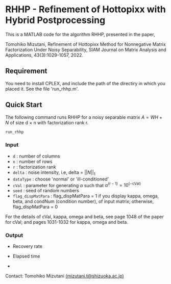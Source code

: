 # RHHP - Refinement of Hottopixx with Hybrid Postprocessing
This is a MATLAB code for the algorithm RHHP, presented in the paper, 

Tomohiko Mizutani, Refinement of Hottopixx Method for Nonnegative Matrix Factorization Under Noisy Separability, SIAM Journal on Matrix Analysis and Applications, 43(3):1029-1057, 2022.

## Requirement
You need to install CPLEX, and include the path of the directiry in which you placed it. See the file 'run_rhhp.m'.

## Quick Start
The following command runs RHHP for a noisy separable matrix  $A = W H + N$ of size d $\times$ n with factorization rank r.


```bash
run_rhhp
```

### Input 
- ``d`` : number of columns  
- ``n`` : number of rows
- ``r`` : factorization rank
- ``delta`` : noise intensity, i.e, delta = $||N||_1$
- ``dataType`` : choose 'normal' or 'ill-conditioned'
- ``cVal`` : parameter for generating $\alpha$ such that 
                     $\alpha^{(\text{r}-1)} = 10^{(-\text{cVal})}$
- ``seed`` : seed of random numbers
- ``flag_dispMatPara`` : flag_dispMatPara = 1 if you display kappa, omega, beta, and condNum (condition number), of input matrix; otherwise, flag_dispMatPara = 0

For the details of cVal, kappa, omega and beta, see page 1048 of the paper for cVal; and pages 1031-1032 for kappa, omega and beta.

### Output
- Recovery rate
- Elapsed time

-
Contact: Tomohiko Mizutani [(mizutani.t@shizuoka.ac.jp)](mailto:mizutani.t@shizuoka.ac.jp)
